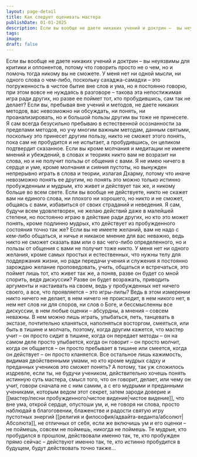 ```yaml
---
layout: page-detail
title: Как следует оценивать мастера
publishDate: 01-01-2025
description: Если вы вообще не даете никаких учений и доктрин –  вы неуязвимы для критики и оппонентов,  потому что говорить просто не о чем,  но и помочь тогда никому вы не сможете...
tags:
image:
draft: false
---
```

Если вы вообще не даете никаких учений и доктрин –  вы неуязвимы для критики и оппонентов,  потому что говорить просто не о чем,  но и помочь тогда никому вы не сможете. У меня нет ни одной мысли, ни одного слова о чем-либо,  поскольку сахаджа-самадхи –  это погруженность в чистое бытие вне слов и ума, но я постоянно говорю, при этом вовсе не нуждаясь в разговоре –  такова эта непостижимая игра ради других, но разве ее поймет тот, кто пробудившись, сам так не делает? Если вы, пребывая вне учений и методов, не даете никаких методов,  вас невозможно ни обсуждать, ни понять, ни проанализировать,  но и большой пользы другим вы тоже не принесете. Я сам всегда безусильно пребываю в естественной осознанности  за пределами методов,  но учу многим важным методам, данным святыми, поскольку это принесет другим пользу,  никто не сможет этого понять,  пока сам не пробудится и не испытает, а пробудившись, он целиком подтвердит сказанное. Если вы кроме молчания и медитации  не имеете мнений и убеждений,  в словах и теориях никто вам не возразит ни слова,  но и не получит пользы от общения с вами. Я не имею ничего в сердце и уме, кроме молчания и сияния пустоты,  но вынужден непрерывно играть в слова и теории,  излагая Дхарму,  потому что иначе невозможно понять ее другим, но понять это можно только истинно пробужденным и мудрым,  кто живет и действует так же, и никому больше во всем свете. Если вы вообще не действуете,  никто не скажет вам ни единого слова,  ни плохого ни хорошего, но никто и не сможет, общаясь с вами,  избавиться от своих страданий и неведения. Я сам, будучи всем удовлетворен, не желаю действий  даже в малейшей степени,  но постоянно играю в действие ради других, но кто это может понять, кроме подлинно мудрых,  кто действует из пробужденного состояния точно так же? Если вы не имеете желаний, вам не надо с кем-либо общаться,  и ничье и никакое мнение для вас неважно,  ведь никто не сможет сказать вам или о вас  чего-либо определенного, но и пользы от общения с вами не получит тоже никто. У меня нет ни одного желания, кроме самых простых и естественных,  что нужны телу для поддержания жизни,  но ради передачи учения и служения я постоянно зарождаю желание проповедовать,  учить, общаться и встречаться, это поймет лишь тот, кто живет так же,  а поняв, разве он будет со мной спорить, ведя дискуссии? Разве он будет возражать, приводить аргументы  и настаивать на своем, ведь у пробужденных нет ничего своего,  а все, что проявляется – это игры-лилы? Ведь в этом измерении никто ничего не делает,  в нем ничего не происходит, в нем никого нет,  в нем нет слов ни для споров, ни слов о Боге,  и бессмысленны все дискуссии, в нем любые оценки – абсурдны,  а мнения – совсем неважны. В нем можно лишь играть, улыбаться,  петь, танцевать в экстазе, почтительно кланяться,  наполняться восторгом, смеяться,  или быть в тишине и молчать, поэтому, когда другим кажется, что мастер учит –  он просто сидит в тишине, когда он передает методы – он на самом деле просто улыбается,  когда он говорит – он просто молчит, когда он общается – он просто пребывает в тишине или смеется,  когда он действует – он просто кланяется. Все остальное лишь кажимость, видимая двойственными умами,  но кто кроме мудрых садху и преданных учеников  это сможет понять? А потому, так уж сложилось издревле,  если ты, не будучи учеником, действительно хочешь понять  истинную суть мастера, смысл того, что он говорит, делает, или чему он учит,  говори сначала не с ним самим,  а с его мудрыми и преданными учениками, которым ведом этот секрет,  затем зароди доверие и [[мастер/песни пробужденного/чистое видение|чистое видение]], что вне ума,  открой сердце, опустоши ум, и, не говоря ни слова, просто наблюдай в благоговении,  блаженстве и радости  святую игру пустотных энергий [[религия и философия/адвайта-веданта/абсолют|Абсолюта]],  не отличных от себя, если же включишь ум и его оценки –  не поймешь, совсем не поймешь,  никогда не поймешь. Те мудрые, кто пробудился в прошлом, действовали именно так,  те, кто пробужден прямо сейчас – действуют именно так,  те, кто истинно пробудится в будущем,  будут действовать точно также...